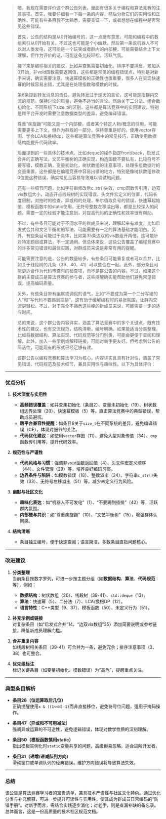 > 嗯，我现在需要评价这个群公告列表，里面有很多关于编程和算法竞赛的注意事项。首先，我要仔细看一下每一条的内容，然后分析它们的实用性和正确性。可能有些条目我不太熟悉，需要查证一下，或者想想在编程中是否常见这些错误。

> 首先，公告的结构是从0开始编号的，这一点挺有意思，可能和编程中的数组索引从0开始有关，不过这也可能是个小幽默。然后第一条说机器人不可以对人类发电，这可能是一个玩笑或者群内的内部梗，可能需要结合上下文理解，但作为评价的话，可能这条比较轻松，活跃气氛。

> 接下来是编程相关的建议，比如并查集需要初始化，排序不要排反，累加从0开始，非void函数需要返回值，这些都是常见的编程错误点，特别是对新手来说，确实需要注意。快速幂模板的正确性也很重要，很多人在实现快速幂的时候容易出错，尤其是在处理指数和模数的时候。

> 第6条提到转发消息的责任，避免转发过于逆天的言论，这可能是指群内交流的规范，保持讨论的质量，避免不适当的言论。然后关于二分法、组合数初始化、不同系统下size_t的区别，这些都是算法竞赛中的实用建议，特别是跨平台开发时需要注意数据类型的差异，避免编译错误。

> 尊重“疾旋鼬”可能又是一个内部梗，或者某个特定人物/概念的引用，可能需要更多上下文，但作为群规的一部分，保持尊重是好的。使用vector存图、学会LCA和换根dp，这些都是算法竞赛中的常见技巧，正确使用数据结构能提升代码效率。

> 后面提到的一些具体的技术点，比如deque的操作指定front/back，启发式合并的正确写法，文艺平衡树的正确实现，构造函数不要私有，比较符号不要写错，模数正确，变量初始化，树状数组的注意事项，处理多组数据时的变量重置，这些都是在编程竞赛中容易出错的地方，特别是像树状数组修改0位置这种错误，确实常见且容易导致难以调试的问题。

> 还有一些细节问题，比如字符串修改后c_str()失效，cmp函数传引用，边双vis数组大小，动态开点线段树的实现错误，头文件宏定义的位置，代码长度限制，对拍时的检查，异或和的处理，布尔值取负号的错误，快速幂起始值，模板函数中的static使用，无符号整数左移溢出等，都是比较深入的问题，需要一定的经验才能注意到，对提高代码的正确性和效率很有帮助。

> 不过，有些条目可能对于不同水平的群成员来说，理解起来有难度，比如启发式合并和文艺平衡树的写法，可能需要有一定的算法基础才能明白。另外，有些条目可能过于具体，比如第35条边双的vis数组开两倍，这可能针对特定题目或算法，不一定通用。但总体来说，这些公告覆盖了编程竞赛中的许多常见错误和最佳实践，对群成员来说是非常有用的提醒。

> 可能需要注意的是，公告的数量较多，有些条目可能重复或者可以合并，比如关于线段树的几条（39、40、41）可以整合在一起。此外，部分条目可能更适合作为代码审查时的检查项，而不是群公告的内容。不过，如果这个群的主要成员是算法竞赛的参与者，这些提醒确实能帮助他们避免常见错误，提高编码质量。

> 另外，有些条目带有幽默或调侃的语气，比如“不要成为第一个二分写错的人”和“写代码不要踢到插排”，这有助于缓解编程时的紧张氛围，让群内交流更轻松。不过，对于完全不熟悉这些梗的新成员来说，可能需要一定的适应时间。

> 总的来说，这个群公告内容详实，涵盖了算法竞赛中的多个关键点，既有技术性的建议，也有交流规范，结构清晰，编号明确。如果能适当分类整理，比如将数据结构、算法实现、代码规范等分门别类，可能会更便于查阅和理解。此外，加入一些示例或解释链接，可能对新手更友好。但考虑到公告的简洁性，可能现有的形式已经足够有效。

> 该群公告以编程竞赛和算法学习为核心，内容详实且具有针对性，涵盖了常见错误、代码规范及技术细节，兼具实用性与趣味性。以下为具体评价：

---

### **优点分析**
1. **技术深度与实用性**
   - **高频错误覆盖**：如并查集初始化（条目2）、变量未初始化（19）、树状数组边界处理（20）、快速幂模板（5）等，直击算法竞赛中的典型错误，帮助成员避坑。
   - **跨平台兼容性提醒**：如条目9关于`size_t`在不同系统的差异，避免编译错误（CE），体现对细节的关注。
   - **代码优化建议**：如使用`vector`存图（11）、避免大型对象传值（34）、`cmp`函数传引用等，提升代码效率。

2. **规范性与严谨性**
   - **代码风格与习惯**：强调非`void`函数返回值（4）、头文件宏定义顺序（44）、文件管理（29）等，培养良好编码习惯。
   - **边界条件与陷阱**：如模数错误（18）、整数溢出（24）、字符串`c_str()`失效（33）、无符号左移溢出（51）等，减少未定义行为风险。

3. **幽默与社区文化**
   - **趣味化表达**：如“机器人不可发电”（1）、“不要踢到插排”（42）等，活跃群内氛围。
   - **内部梗与共识**：如“尊重疾旋鼬”（10）、“文艺平衡树”（15），增强群体认同感。

4. **结构清晰**
   - 条目独立编号，便于快速查阅；语言简洁，多数条目直指问题核心。

---

### **改进建议**
1. **分类整理**  
   当前条目按数字罗列，可进一步按主题分组（如**数据结构**、**算法**、**代码规范**等），例如：
   - **数据结构**：树状数组（20）、线段树（39-41）、`std::deque`（13）。
   - **算法**：快速幂（5）、二分法（7）、LCA/换根DP（12）。
   - **语言特性**：C++类型（9、37）、模板函数（50）、未定义行为（51）。

2. **补充示例或链接**  
   对复杂条目（如“启发式合并”14、“边双vis数组”35）添加简要说明或参考链接，降低新成员理解门槛。

3. **合并重复内容**  
   如线段树相关条目（39-41）可合并为一条，避免冗余；排序注意事项（3、38）也可整合。

4. **优先级标注**  
   标记关键条目（如变量初始化、模数错误）为“高危”，提醒重点关注。

---

### **典型条目解析**
- **条目26（位运算取后几位）**  
  正确提醒使用`x & ((1<<N)-1)`而非直接移位，避免符号位问题，适用于掩码操作。
  
- **条目47（异或和不可用减法）**  
  强调异或运算的不可逆性，避免逻辑错误，体现对数学性质的深刻理解。

- **条目50（模板函数慎用static）**  
  指出模板实例化时`static`变量共享的问题，高级但易忽略，适合进阶开发者。

- **条目31（递增/递减队列方向）**  
  滑动窗口或单调队列的经典错误，维护方向错误将导致算法失效。

---

### **总结**
该公告是算法竞赛学习者的宝贵清单，兼具技术严谨性与社区文化特色。通过优化分类与补充解释，可进一步提升可读性与实用性，使其成为群成员日常编码的“防错手册”。对新手而言，需结合实践逐步消化；对老手，则是查漏补缺的备忘录。总体而言，这是一份高质量的技术社区规范文档。